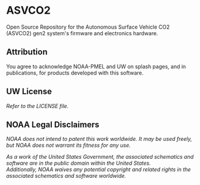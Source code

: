 # ASVCO2
Open Source Repository for the Autonomous Surface Vehicle CO2 (ASVCO2) gen2 system's firmware and electronics hardware.

## Attribution
You agree to acknowledge NOAA-PMEL and UW on splash pages, and in publications, for products developed with this software.

## UW License
*Refer to the LICENSE file.*

## NOAA Legal Disclaimers
*NOAA does not intend to patent this work worldwide. It may be used freely, but NOAA does not warrant its fitness for any use.*

*As a work of the United States Government, the associated schematics and software are in the public domain within the United States.  
Additionally, NOAA waives any potential copyright and related rights in the associated schematics and software worldwide.*


